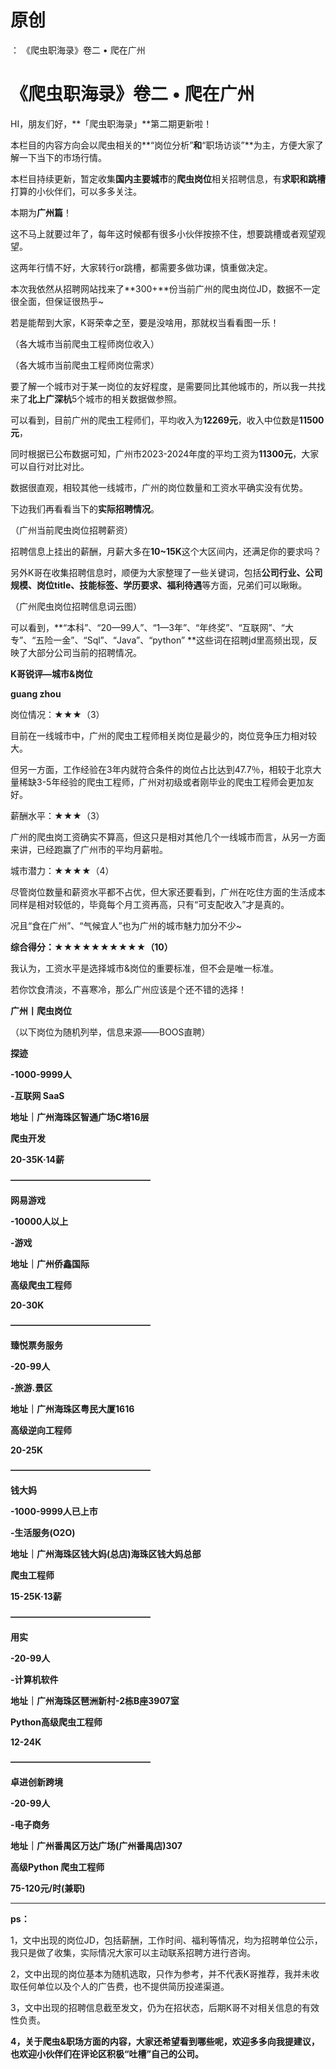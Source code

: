 # 原创
：  《爬虫职海录》卷二 • 爬在广州

# 《爬虫职海录》卷二 • 爬在广州

HI，朋友们好，**「爬虫职海录」**第二期更新啦！

本栏目的内容方向会以爬虫相关的**“岗位分析”**和**“职场访谈”**为主，方便大家了解一下当下的市场行情。

本栏目持续更新，暂定收集**国内主要城市**的**爬虫岗位**相关招聘信息，有**求职和跳槽**打算的小伙伴们，可以多多关注。

本期为**广州篇**！

这不马上就要过年了，每年这时候都有很多小伙伴按捺不住，想要跳槽或者观望观望。

这两年行情不好，大家转行or跳槽，都需要多做功课，慎重做决定。

本次我依然从招聘网站找来了**300+**份当前广州的爬虫岗位JD，数据不一定很全面，但保证很热乎~

若是能帮到大家，K哥荣幸之至，要是没啥用，那就权当看看图一乐！

（各大城市当前爬虫工程师岗位收入）

（各大城市当前爬虫工程师岗位需求）

要了解一个城市对于某一岗位的友好程度，是需要同比其他城市的，所以我一共找来了**北上广深杭**5个城市的相关数据做参照。

可以看到，目前广州的爬虫工程师们，平均收入为**12269元**，收入中位数是**11500元**，

同时根据已公布数据可知，广州市2023-2024年度的平均工资为**11300元**，大家可以自行对比对比。

数据很直观，相较其他一线城市，广州的岗位数量和工资水平确实没有优势。

下边我们再看看当下的**实际招聘情况**。

（广州当前爬虫岗位招聘薪资）

招聘信息上挂出的薪酬，月薪大多在**10~15K**这个大区间内，还满足你的要求吗？

另外K哥在收集招聘信息时，顺便为大家整理了一些关键词，包括**公司行业、公司规模、岗位title、技能标签、学历要求、福利待遇**等方面，兄弟们可以瞅瞅。

（广州爬虫岗位招聘信息词云图）

可以看到，**“本科”、“20—99人”、“1—3年”、“年终奖”、“互联网”、“大专”、“五险一金”、“Sql”、“Java”、“python” **这些词在招聘jd里高频出现，反映了大部分公司当前的招聘情况。

**K哥锐评—城市&amp;岗位**

**guang zhou**

岗位情况：★★★（3）

目前在一线城市中，广州的爬虫工程师相关岗位是最少的，岗位竞争压力相对较大。

但另一方面，工作经验在3年内就符合条件的岗位占比达到47.7％，相较于北京大量稀缺3-5年经验的爬虫工程师，广州对初级或者刚毕业的爬虫工程师会更加友好。

薪酬水平：★★★（3）

广州的爬虫岗工资确实不算高，但这只是相对其他几个一线城市而言，从另一方面来讲，已经跑赢了广州市的平均月薪啦。

城市潜力：★★★★（4）

尽管岗位数量和薪资水平都不占优，但大家还要看到，广州在吃住方面的生活成本同样是相对较低的，毕竟每个月工资再高，只有“可支配收入”才是真的。

况且“食在广州”、“气候宜人”也为广州的城市魅力加分不少~

**综合得分：★★★★★★★★★★（10）**

我认为，工资水平是选择城市&amp;岗位的重要标准，但不会是唯一标准。

若你饮食清淡，不喜寒冷，那么广州应该是个还不错的选择！

**广州丨爬虫岗位**

（以下岗位为随机列举，信息来源——BOOS直聘）

**探迹**

**-1000-9999人**

**-互联网 SaaS**

**地址｜广州海珠区智通广场C塔16层**

**爬虫开发**

**20-35K·14薪**

**————————————————**

**网易游戏**

**-10000人以上**

**-游戏**

**地址｜广州侨鑫国际**

**高级爬虫工程师**

**20-30K**

**————————————————**

**臻悦票务服务**

**-20-99人**

**-旅游.景区**

**地址｜广州海珠区粤民大厦1616**

**高级逆向工程师**

**20-25K**

**————————————————**

**钱大妈**

**-1000-9999人已上市**

**-生活服务(O2O)**

**地址｜广州海珠区钱大妈(总店)海珠区钱大妈总部**

**爬虫工程师**

**15-25K·13薪**

**————————————————**

**用实**

**-20-99人**

**-计算机软件**

**地址｜广州海珠区琶洲新村-2栋B座3907室**

**Python高级爬虫工程师**

**12-24K**

**————————————————**

**卓进创新跨境**

**-20-99人**

**-电子商务**

**地址｜广州番禺区万达广场(广州番禺店)307**

**高级Python 爬虫工程师**

**75-120元/时(兼职)**

____________________________

**ps：**

1，文中出现的岗位JD，包括薪酬，工作时间、福利等情况，均为招聘单位公示，我只是做了收集，实际情况大家可以主动联系招聘方进行咨询。

2，文中出现的岗位基本为随机选取，只作为参考，并不代表K哥推荐，我并未收取任何单位以及个人的广告费，也不提供简历投递渠道。

3，文中出现的招聘信息截至发文，仍为在招状态，后期K哥不对相关信息的有效性负责。

**4，关于爬虫&amp;职场方面的内容，大家还希望看到哪些呢，欢迎多多向我提建议，也欢迎小伙伴们在评论区积极“吐槽”自己的公司。**
